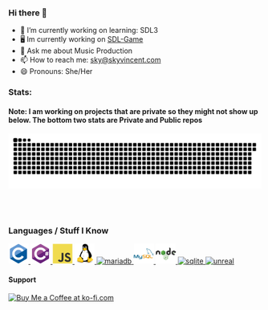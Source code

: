 ### Hi there 👋

- 🔭 I’m currently working on learning: SDL3
- 🖥 Im currently working on [SDL-Game](https://github.com/SkylarPlayz348/SDL-Game)
- 💬 Ask me about Music Production
- 📫 How to reach me: sky@skyvincent.com
- 😄 Pronouns: She/Her

### Stats:
#### Note: I am working on projects that are private so they might not show up below. The bottom two stats are Private and Public repos

<!-- Snake -->
<picture>
  <source media="(prefers-color-scheme: dark)" srcset="https://raw.githubusercontent.com/Skylarplayz348/Skylarplayz348/snake/github-contribution-grid-snake-dark.svg">
  <img alt="" src="https://raw.githubusercontent.com/Skylarplayz348/Skylarplayz348/snake/github-contribution-grid-snake.svg" >
</picture>

<!-- Github Stats -->
<picture>
  <source media="(prefers-color-scheme: dark)" srcset="https://github-readme.skyvincent.com/api?username=SkylarPlayz348&show_icons=true&theme=omni&include_all_commits=true">
  <img alt="" src="https://github-readme.skyvincent.com/api?username=SkylarPlayz348&show_icons=true&theme=jolly&include_all_commits=true" >
</picture>
<p></p>
<!-- Top Langs -->
<picture>
  <source media="(prefers-color-scheme: dark)" srcset="https://github-readme.skyvincent.com/api/top-langs/?username=skylarplayz348&layout=compact&theme=omni&langs_count=10&count_private=true">
  <img alt="" src="https://github-readme.skyvincent.com/api/top-langs/?username=skylarplayz348&layout=compact&theme=jolly&langs_count=10&count_private=true" >
</picture>

### Languages / Stuff I Know

<p align="left"> <a href="https://www.cprogramming.com/" target="_blank" rel="noreferrer"> <img src="https://raw.githubusercontent.com/devicons/devicon/master/icons/c/c-original.svg" alt="c" width="40" height="40"/> </a> <a href="https://www.w3schools.com/cs/" target="_blank" rel="noreferrer"> <img src="https://raw.githubusercontent.com/devicons/devicon/master/icons/csharp/csharp-original.svg" alt="csharp" width="40" height="40"/> </a> <a href="https://developer.mozilla.org/en-US/docs/Web/JavaScript" target="_blank" rel="noreferrer"> <img src="https://raw.githubusercontent.com/devicons/devicon/master/icons/javascript/javascript-original.svg" alt="javascript" width="40" height="40"/> </a> <a href="https://www.linux.org/" target="_blank" rel="noreferrer"> <img src="https://raw.githubusercontent.com/devicons/devicon/master/icons/linux/linux-original.svg" alt="linux" width="40" height="40"/> </a> <a href="https://mariadb.org/" target="_blank" rel="noreferrer"> <img src="https://www.vectorlogo.zone/logos/mariadb/mariadb-icon.svg" alt="mariadb" width="40" height="40"/> </a> <a href="https://www.mysql.com/" target="_blank" rel="noreferrer"> <img src="https://raw.githubusercontent.com/devicons/devicon/master/icons/mysql/mysql-original-wordmark.svg" alt="mysql" width="40" height="40"/> </a> <a href="https://nodejs.org" target="_blank" rel="noreferrer"> <img src="https://raw.githubusercontent.com/devicons/devicon/master/icons/nodejs/nodejs-original-wordmark.svg" alt="nodejs" width="40" height="40"/> </a> <a href="https://www.sqlite.org/" target="_blank" rel="noreferrer"> <img src="https://www.vectorlogo.zone/logos/sqlite/sqlite-icon.svg" alt="sqlite" width="40" height="40"/> </a> <a href="https://unrealengine.com/" target="_blank" rel="noreferrer"> <img src="https://raw.githubusercontent.com/kenangundogan/fontisto/036b7eca71aab1bef8e6a0518f7329f13ed62f6b/icons/svg/brand/unreal-engine.svg" alt="unreal" width="40" height="40"/> </a> </p>

#### Support
<a href='https://ko-fi.com/R6R5BI0SC' target='_blank'><img height='36' style='border:0px;height:36px;' src='https://storage.ko-fi.com/cdn/kofi2.png?v=3' border='0' alt='Buy Me a Coffee at ko-fi.com' /></a>
